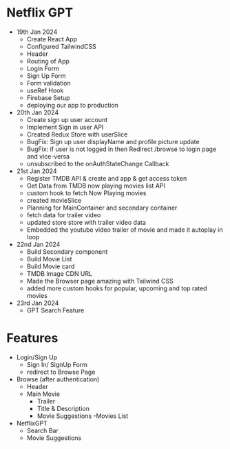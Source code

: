 # Netflix GPT

- 19th Jan 2024
    - Create React App
    - Configured TailwindCSS
    - Header
    - Routing of App
    - Login Form
    - Sign Up Form
    - Form validation
    - useRef Hook
    - Firebase Setup
    - deploying our app to production
- 20th Jan 2024
    - Create sign up user account
    - Implement Sign in user API
    - Created Redux Store with userSlice
    - BugFix: Sign up user displayName and profile picture update
    - BugFix: if user is not logged in then Redirect /browse to login page and vice-versa
    - unsubscribed to the onAuthStateChange Callback 
- 21st Jan 2024
    - Register TMDB API & create and app & get access token 
    - Get Data from TMDB now playing movies list API
    - custom hook to fetch Now Playing movies
    - created movieSlice
    - Planning for MainContainer and secondary container
    - fetch data for trailer video
    - updated store store with trailer video data
    - Embedded the youtube video trailer of movie and made it autoplay in loop
- 22nd Jan 2024
    - Build Secondary component
    - Build Movie List 
    - Build Movie card
    - TMDB Image CDN URL
    - Made the Browser page amazing with Tailwind CSS
    - added more custom hooks for popular, upcoming and top rated movies
- 23rd Jan 2024
    - GPT Search Feature


# Features
- Login/Sign Up
    - Sign In/ SignUp Form
    - redirect to Browse Page
- Browse (after authentication)
    - Header
    - Main Movie
        - Trailer
        - Title & Description
        - Movie Suggestions
            -Movies List
- NetflixGPT
    - Search Bar
    - Movie Suggestions